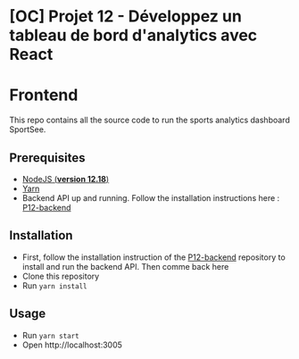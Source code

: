# [OC] Projet 12 - Développez un tableau de bord d'analytics avec React

# Frontend

This repo contains all the source code to run the sports analytics dashboard SportSee.

## Prerequisites

-   [NodeJS (**version 12.18**)](https://nodejs.org/en/)
-   [Yarn](https://yarnpkg.com/)
-   Backend API up and running. Follow the installation instructions here : [P12-backend](https://github.com/LaurentHrt/P12-backend)

## Installation

-   First, follow the installation instruction of the [P12-backend](https://github.com/LaurentHrt/P12-backend) repository to install and run the backend API. Then comme back here
-   Clone this repository
-   Run `yarn install`

## Usage

-   Run `yarn start`
-   Open http://localhost:3005
